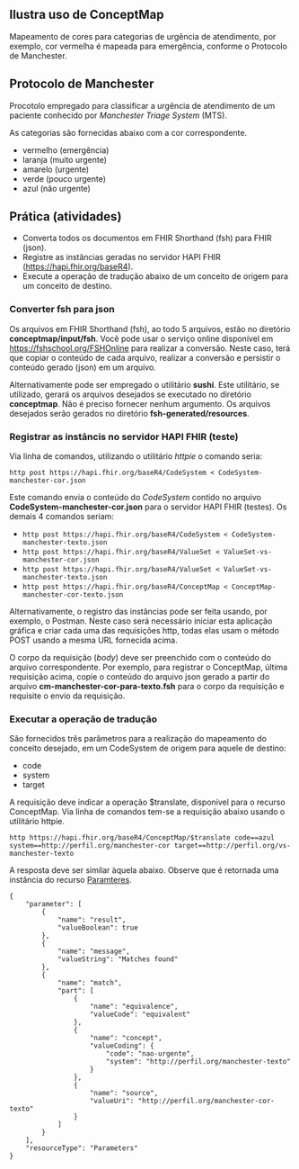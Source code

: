 ## Ilustra uso de ConceptMap

Mapeamento de cores para categorias de urgência de atendimento, por exemplo,
cor vermelha é mapeada para emergência, conforme o Protocolo de Manchester.

## Protocolo de Manchester

Procotolo empregado para classificar a urgência de atendimento
de um paciente conhecido por _Manchester Triage System_ (MTS). 

As categorias são fornecidas abaixo com a cor correspondente.

- vermelho (emergência)
- laranja (muito urgente)
- amarelo (urgente)
- verde (pouco urgente)
- azul (não urgente)

## Prática (atividades) 

- Converta todos os documentos em FHIR Shorthand (fsh) para FHIR (json). 
- Registre as instâncias geradas no servidor HAPI FHIR (https://hapi.fhir.org/baseR4). 
- Execute a operação de tradução abaixo de um conceito de origem para um conceito de destino.

### Converter fsh para json

Os arquivos em FHIR Shorthand (fsh), ao todo 5 arquivos, estão no diretório **conceptmap/input/fsh**.
Você pode usar o serviço online disponível em https://fshschool.org/FSHOnline para realizar a conversão.
Neste caso, terá que copiar o conteúdo de cada arquivo, realizar a conversão e persistir o conteúdo gerado (json) em um arquivo. 

Alternativamente pode ser empregado o utilitário **sushi**. Este utilitário, se utilizado, gerará os arquivos desejados se executado no diretório **conceptmap**. Não é preciso fornecer nenhum argumento. Os arquivos desejados serão gerados no diretório **fsh-generated/resources**. 


### Registrar as instâncis no servidor HAPI FHIR (teste)
Via linha de comandos, utilizando o utilitário _httpie_ o comando seria:

`http post https://hapi.fhir.org/baseR4/CodeSystem < CodeSystem-manchester-cor.json`

Este comando envia o conteúdo do _CodeSystem_ contido no arquivo **CodeSystem-manchester-cor.json** para o servidor HAPI FHIR (testes). Os demais 4 comandos seriam:

- `http post https://hapi.fhir.org/baseR4/CodeSystem < CodeSystem-manchester-texto.json`
- `http post https://hapi.fhir.org/baseR4/ValueSet < ValueSet-vs-manchester-cor.json`
- `http post https://hapi.fhir.org/baseR4/ValueSet < ValueSet-vs-manchester-texto.json`
- `http post https://hapi.fhir.org/baseR4/ConceptMap < ConceptMap-manchester-cor-texto.json`

Alternativamente, o registro das instâncias pode ser feita usando, por exemplo, o Postman. 
Neste caso será necessário iniciar esta aplicação gráfica e criar cada uma das requisições http,
todas elas usam o método POST usando a mesma URL fornecida acima. 

O corpo da requisição (_body_) deve ser preenchido com o conteúdo do arquivo correspondente. Por exemplo,
para registrar o ConceptMap, última requisição acima, copie o conteúdo do arquivo json gerado a partir do arquivo **cm-manchester-cor-para-texto.fsh** para o corpo da requisição e requisite o envio da requisição. 


### Executar a operação de tradução
São fornecidos três parâmetros para a realização do mapeamento do conceito desejado, em um CodeSystem de origem para aquele de destino:

- code
- system
- target

A requisição deve indicar a operação $translate, disponível para o recurso ConceptMap. Via linha de comandos tem-se a requisição abaixo usando o utilitário httpie. 

```
http https://hapi.fhir.org/baseR4/ConceptMap/$translate code==azul system==http://perfil.org/manchester-cor target==http://perfil.org/vs-manchester-texto
```

A resposta deve ser similar àquela abaixo. Observe que é retornada uma instância do recurso [Paramteres](https://www.hl7.org/fhir/r4/parameters.html).

```
{
    "parameter": [
        {
            "name": "result",
            "valueBoolean": true
        },
        {
            "name": "message",
            "valueString": "Matches found"
        },
        {
            "name": "match",
            "part": [
                {
                    "name": "equivalence",
                    "valueCode": "equivalent"
                },
                {
                    "name": "concept",
                    "valueCoding": {
                        "code": "nao-urgente",
                        "system": "http://perfil.org/manchester-texto"
                    }
                },
                {
                    "name": "source",
                    "valueUri": "http://perfil.org/manchester-cor-texto"
                }
            ]
        }
    ],
    "resourceType": "Parameters"
}
```


